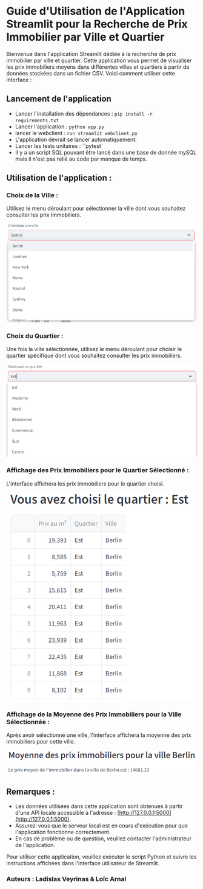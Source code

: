 # Guide d'Utilisation de l'Application Streamlit pour la Recherche de Prix Immobilier par Ville et Quartier

Bienvenue dans l'application Streamlit dédiée à la recherche de prix immobilier par ville et quartier. Cette application vous permet de visualiser les prix immobiliers moyens dans différentes villes et quartiers à partir de données stockées dans un fichier CSV. Voici comment utiliser cette interface :

## Lancement de l'application

- Lancer l'installation des dépendances : ``pip install -r requirements.txt``
- Lancer l'application : ``python app.py``
- lancer le webclient : ``run streamlit webclient.py``
- L'application devrait se lancer automatiquement.
- Lancer les tests unitaires : ``pytest`
- Il y a un script SQL pouvant être lancé dans une base de donnée mySQL mais il n'est pas relié au code par manque de temps.

## Utilisation de l'application :

### Choix de la Ville :
Utilisez le menu déroulant pour sélectionner la ville dont vous souhaitez consulter les prix immobiliers.

![](Images/ChoixVille.PNG)


### Choix du Quartier :
Une fois la ville sélectionnée, utilisez le menu déroulant pour choisir le quartier spécifique dont vous souhaitez consulter les prix immobiliers.

![](Images/ChoixQuartier.PNG)

### Affichage des Prix Immobiliers pour le Quartier Sélectionné :
L'interface affichera les prix immobiliers pour le quartier choisi.

![](Images/AfficheVilleQuartier.PNG)

### Affichage de la Moyenne des Prix Immobiliers pour la Ville Sélectionnée :
Après avoir sélectionné une ville, l'interface affichera la moyenne des prix immobiliers pour cette ville.

![](Images/AffichePrixMoyen.PNG)

## Remarques :

- Les données utilisées dans cette application sont obtenues à partir d'une API locale accessible à l'adresse : [http://127.0.0.1:5000](http://127.0.0.1:5000).
- Assurez-vous que le serveur local est en cours d'exécution pour que l'application fonctionne correctement.
- En cas de problème ou de question, veuillez contacter l'administrateur de l'application.

Pour utiliser cette application, veuillez exécuter le script Python et suivre les instructions affichées dans l'interface utilisateur de Streamlit.

### Auteurs : Ladislas Veyrinas & Loïc Arnal